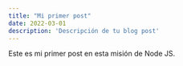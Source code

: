 ```yaml
---
title: "Mi primer post"
date: 2022-03-01
description: 'Descripción de tu blog post'
---
```


Este es mi primer post en esta misión de Node JS.
